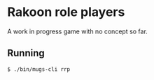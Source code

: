 # Rakoon role players

A work in progress game with no concept so far.

## Running

```shell
$ ./bin/mugs-cli rrp
```